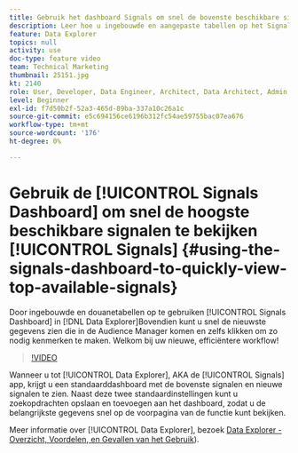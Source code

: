 ```yaml
---
title: Gebruik het dashboard Signals om snel de bovenste beschikbare signalen te bekijken
description: Leer hoe u ingebouwde en aangepaste tabellen op het Signals-dashboard in Data Explorer kunt gebruiken. U kunt snel de nieuwste gegevens zien die in Audience Manager komen en zelfs door klikken om eigenschappen tot stand te brengen zoals nodig. Welkom bij uw nieuwe, efficiëntere workflow!
feature: Data Explorer
topics: null
activity: use
doc-type: feature video
team: Technical Marketing
thumbnail: 25151.jpg
kt: 2140
role: User, Developer, Data Engineer, Architect, Data Architect, Admin, Leader
level: Beginner
exl-id: f7d50b2f-52a3-465d-89ba-337a10c26a1c
source-git-commit: e5c694156ce6196b312fc54ae59755bac07ea676
workflow-type: tm+mt
source-wordcount: '176'
ht-degree: 0%

---
```


# Gebruik de [!UICONTROL Signals Dashboard] om snel de hoogste beschikbare signalen te bekijken [!UICONTROL Signals] {#using-the-signals-dashboard-to-quickly-view-top-available-signals}

Door ingebouwde en douanetabellen op te gebruiken [!UICONTROL Signals Dashboard] in [!DNL Data Explorer]Bovendien kunt u snel de nieuwste gegevens zien die in de Audience Manager komen en zelfs klikken om zo nodig kenmerken te maken. Welkom bij uw nieuwe, efficiëntere workflow!

>[!VIDEO](https://video.tv.adobe.com/v/25151/?quality=12)

Wanneer u tot [!UICONTROL Data Explorer], AKA de [!UICONTROL Signals] app, krijgt u een standaarddashboard met de bovenste signalen en nieuwe signalen te zien. Naast deze twee standaardinstellingen kunt u zoekopdrachten opslaan en toevoegen aan het dashboard, zodat u de belangrijkste gegevens snel op de voorpagina van de functie kunt bekijken.

Meer informatie over [!UICONTROL Data Explorer], bezoek [Data Explorer - Overzicht, Voordelen, en Gevallen van het Gebruik](https://experienceleague.adobe.com/docs/audience-manager/user-guide/features/data-explorer/data-explorer-overview.html?lang=nl-NL)).
